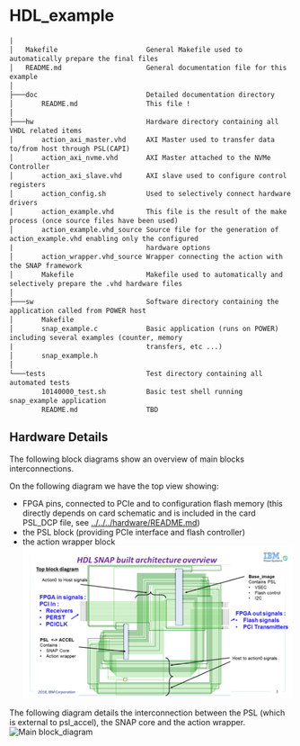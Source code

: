 # HDL_example
```
|
│   Makefile                      General Makefile used to automatically prepare the final files
│   README.md                     General documentation file for this example
│
├───doc                           Detailed documentation directory
│       README.md                 This file !   
│
├───hw                            Hardware directory containing all VHDL related items
│       action_axi_master.vhd     AXI Master used to transfer data to/from host through PSL(CAPI)
│       action_axi_nvme.vhd       AXI Master attached to the NVMe Controller
│       action_axi_slave.vhd      AXI slave used to configure control registers
│       action_config.sh          Used to selectively connect hardware drivers
│       action_example.vhd        This file is the result of the make process (once source files have been used)
│       action_example.vhd_source Source file for the generation of action_example.vhd enabling only the configured
|                                 hardware options
│       action_wrapper.vhd_source Wrapper connecting the action with the SNAP framework
│       Makefile                  Makefile used to automatically and selectively prepare the .vhd hardware files
│
├───sw                            Software directory containing the application called from POWER host
│       Makefile
│       snap_example.c            Basic application (runs on POWER) including several examples (counter, memory
|                                 transfers, etc ...)
│       snap_example.h            
│
└───tests                         Test directory containing all automated tests
        10140000_test.sh          Basic test shell running snap_example application
        README.md                 TBD
```
## Hardware Details
The following block diagrams show an overview of main blocks interconnections.

On the following diagram we have the top view showing:
- FPGA pins, connected to PCIe and to configuration flash memory (this directly depends on card schematic and is included in the card PSL_DCP file, see [../../../hardware/README.md](../../../hardware/README.md#snap_env))
- the PSL block (providing PCIe interface and flash controller)
- the action wrapper block
![Top block_diagram](./top_blocks.png "SNAP")

The following diagram details the interconnection between the PSL (which is external to psl_accel), the SNAP core and the action wrapper.
![Main block_diagram](./main_blocks.png "SNAP")

